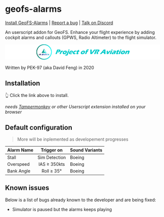 # geofs-alarms

[Install GeoFS-Alarms](https://github.com/fengshuo2004/geofs-alarms/raw/master/geofs-alarms.user.js) | [Report a bug](https://github.com/fengshuo2004/geofs-alarms/issues) | [Talk on Discord](https://discord.gg/YAfH5Z4)

An userscript addon for GeoFS. Enhance your flight experience by adding cockpit alarms and callouts (GPWS, Radio Altimeter) to the flight simulator.

![VRA Logo](vra_logo.png)

Written by PEK-97 (aka David Feng) in 2020

## Installation

👆 Click the link above to install.

*needs [Tampermonkey](https://www.tampermonkey.net/) or other Userscript extension installed on your browser*

## Default configuration

> More will be inplemented as developement progresses

| Alarm Name |   Trigger on   | Sound Variants |
| :--------- | :------------: | :------------- |
| Stall      | Sim Detection  | Boeing         |
| Overspeed  |  IAS ≥ 350kts  | Boeing         |
| Bank Angle |   Roll ≥ 35°   | Boeing         |

## Known issues

Below is a list of bugs already known to the developer and are being fixed:

- Simulator is paused but the alarms keeps playing